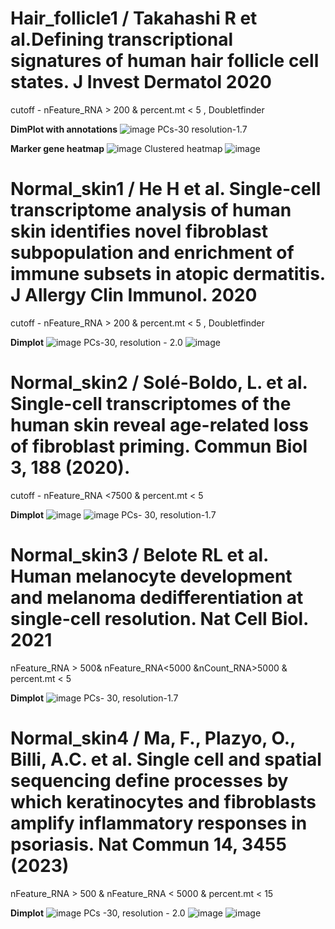 # Hair_follicle1 / Takahashi R et al.Defining transcriptional signatures of human hair follicle cell states. J Invest Dermatol 2020
cutoff - nFeature_RNA > 200 & percent.mt < 5 , Doubletfinder

**DimPlot with annotations**
![image](https://github.com/user-attachments/assets/035b8124-df29-4a64-8e34-cc25cee98793)
PCs-30  resolution-1.7

**Marker gene heatmap**
![image](https://github.com/user-attachments/assets/9e9453bb-2e48-4bf3-bf99-a2bea6780ca6)
Clustered heatmap
![image](https://github.com/user-attachments/assets/50b82308-b967-476c-ac91-7697f3e33bfc)



# Normal_skin1 / He H et al. Single-cell transcriptome analysis of human skin identifies novel fibroblast subpopulation and enrichment of immune subsets in atopic dermatitis. J Allergy Clin Immunol. 2020 
cutoff - nFeature_RNA > 200 & percent.mt < 5 , Doubletfinder

**Dimplot**
![image](https://github.com/user-attachments/assets/20e8e182-3e89-4dcf-aeec-ae15848bdc55)
PCs-30, resolution - 2.0
![image](https://github.com/user-attachments/assets/f1d3c749-2ba0-4caa-bbc2-f8ccb136fe3b)



# Normal_skin2 / Solé-Boldo, L. et al. Single-cell transcriptomes of the human skin reveal age-related loss of fibroblast priming. Commun Biol 3, 188 (2020).
cutoff - nFeature_RNA <7500 & percent.mt < 5

**Dimplot**
![image](https://github.com/user-attachments/assets/3eb1013b-2159-4536-a5ec-cc49b12deefc)
![image](https://github.com/user-attachments/assets/6b5c21a7-d444-4176-a6a9-9a796440f3fe)
PCs- 30, resolution-1.7


# Normal_skin3 / Belote RL et al. Human melanocyte development and melanoma dedifferentiation at single-cell resolution. Nat Cell Biol. 2021 
nFeature_RNA > 500& nFeature_RNA<5000 &nCount_RNA>5000 & percent.mt < 5

**Dimplot**
![image](https://github.com/user-attachments/assets/cb1be4bd-7639-49be-bf49-1e7ef590ab76)
PCs- 30, resolution-1.7


# Normal_skin4 / Ma, F., Plazyo, O., Billi, A.C. et al. Single cell and spatial sequencing define processes by which keratinocytes and fibroblasts amplify inflammatory responses in psoriasis. Nat Commun 14, 3455 (2023)
nFeature_RNA > 500 & nFeature_RNA < 5000 & percent.mt < 15

**Dimplot**
![image](https://github.com/user-attachments/assets/0363d4d1-cab1-4041-89c0-4ac57b67c9ce)
PCs -30, resolution - 2.0
![image](https://github.com/user-attachments/assets/d7a16f07-a460-4d42-b29f-b85025c6cf96)
![image](https://github.com/user-attachments/assets/58ee223a-05ad-46c0-b924-b81f74506f26)



